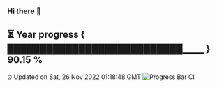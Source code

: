 ### Hi there 👋
⏳ Year progress { ███████████████████████████▁▁▁ } 90.15 %
---
⏰ Updated on Sat, 26 Nov 2022 01:18:48 GMT
![Progress Bar CI](https://github.com/liununu/liununu/workflows/Progress%20Bar%20CI/badge.svg)
